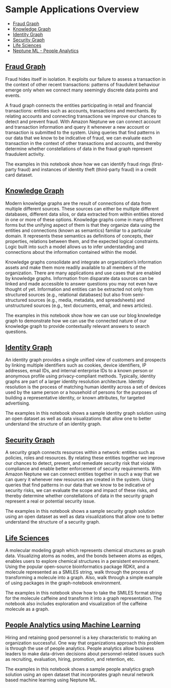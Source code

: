 # Sample Applications Overview

- [Fraud Graph](#Fraud-Graph)
- [Knowledge Graph](#Knowledge-Graph)
- [Identity Graph](#Identity-Graph)
- [Security Graph](#Security-Graph)
- [Life Sciences](#Life-Sciences-Graph)
- [Neptune ML - People Analytics](#Neptune-ML-People-Analytics)


## [Fraud Graph](./01-Fraud-Graphs/01-Building-a-Fraud-Graph-Application.ipynb)

Fraud hides itself in isolation. It exploits our failure to assess a transaction in the context of other recent transactions: patterns of fraudulent behaviour emerge only when we connect many seemingly discrete data points and events.

A fraud graph connects the entities participating in retail and financial transactions: entities such as accounts, transactions and merchants. By relating accounts and connecting transactions we improve our chances to detect and prevent fraud. With Amazon Neptune we can connect account and transaction information and query it whenever a new account or transaction is submitted to the system. Using queries that find patterns in our data that we know to be indicative of fraud, we can evaluate each transaction in the context of other transactions and accounts, and thereby determine whether constellations of data in the fraud graph represent fraudulent activity.

The examples in this notebook show how we can identify fraud rings (first-party fraud) and instances of identity theft (third-party fraud) in a credit card dataset.

## [Knowledge Graph](./02-Knowledge-Graphs/Building-a-Knowledge-Graph-Application-Gremlin.ipynb)

Modern knowledge graphs are the result of connections of data from multiple different sources. These sources can either be multiple different databases, different data silos, or data extracted from within entities stored in one or more of these options. Knowledge graphs come in many different forms but the unifying aspect of them is that they organize data using the entities and connections (known as semantics) familiar to a particular domain. It represents these semantics as definitions of concepts, their properties, relations between them, and the expected logical constraints. Logic built into such a model allows us to infer understanding and connections about the information contained within the model.

Knowledge graphs consolidate and integrate an organization’s information assets and make them more readily available to all members of the organization. There are many applications and use cases that are enabled by knowledge graphs. Information from disparate data sources can be linked and made accessible to answer questions you may not even have thought of yet. Information and entities can be extracted not only from structured sources (e.g., relational databases) but also from semi-structured sources (e.g., media, metadata, and spreadsheets) and unstructured sources (e.g., text documents, email, and news articles).

The examples in this notebook show how we can use our blog knowledge graph to demonstrate how we can use the connected nature of our knowledge graph to provide contextually relevant answers to search questions.

## [Identity Graph](./03-Identity-Graphs/01-Building-an-Identity-Graph-Application.ipynb)

An identity graph provides a single unified view of customers and prospects by linking multiple identifiers such as cookies, device identifiers, IP addresses, email IDs, and internal enterprise IDs to a known person or anonymous profile using privacy-compliant methods. Typically, identity graphs are part of a larger identity resolution architecture. Identity resolution is the process of matching human identity across a set of devices used by the same person or a household of persons for the purposes of building a representative identity, or known attributes, for targeted advertising.

The examples in this notebook shows a sample identity graph solution using an open dataset as well as data visualizations that allow one to better understand the structure of an identity graph.

## [Security Graph](./03-Security-Graphs/01-Building-a-Security-Graph-Application-with-Gremlin.ipynb)

A security graph connects resources within a network: entities such as policies, roles and resources. By relating these entities together we improve our chances to detect, prevent, and remediate security risk that violate compliance and enable better enforcement of security requirements. With Amazon Neptune we can connect entities together in such a way that we can query it whenever new resources are created in the system. Using queries that find patterns in our data that we know to be indicative of security risks, we can evaluate the scope and impact of these risks, and thereby determine whether constellations of data in the security graph represent a real or potential security issue.

The examples in this notebook shows a sample security graph solution using an open dataset as well as data visualizations that allow one to better understand the structure of a security graph.

## [Life Sciences](./05-Life-Science-Applications/01-Modeling-Molecular-Structures-as-Graph-Data-Gremlin.ipynb)

A molecular modeling graph which represents chemical structures as graph data. Visualizing atoms as nodes, and the bonds between atoms as edges, enables users to explore chemical structures in a persistent environment. Using the popular open-source bioinformatics package RDKit, and a molecule represented as a SMILES string, walk through the process of transforming a molecule into a graph. Also, walk through a simple example of using packages in the graph-notebook environment.

The examples in this notebook show how to take the SMILES format string for the molecule caffeine and transform it into a graph representation. The notebook also includes exploration and visualization of the caffeine molecule as a graph.

## [People Analytics using Machine Learning](../04-Machine-Learning/Sample-Applications/01-People-Analytics)

Hiring and retaining good personnel is a key characteristic to making an organization successful.  One way that organizations approach this problem is through the use of people analytics.  People analytics allow business leaders to make data-driven decisions about personnel-related issues such as recruiting, evaluation, hiring, promotion, and retention, etc.

The examples in this notebook shows a sample people analytics graph solution using an open dataset that incorporates graph neural network based machine learning using Neptune ML.
